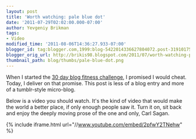 ```yaml
---
layout: post
title: 'Worth watching: pale blue dot'
date: '2011-07-29T02:02:00.000-07:00'
author: Yevgeniy Brikman
tags:
- Video
modified_time: '2011-08-06T14:36:27.933-07:00'
blogger_id: tag:blogger.com,1999:blog-5422014336627804072.post-3191017565063458500
blogger_orig_url: http://brikis98.blogspot.com/2011/07/worth-watching-pale-blue-dot.html
thumbnail_path: blog/thumbs/pale-blue-dot.png
---
```


When I started the [30 day blog fitness 
challenge](http://www.ybrikman.com/writing/2011/07/07/30-day-blog-fitness-challenge/), 
I promised I would cheat. Today, I deliver on that promise. This post is less 
of a blog entry and more of a tumblr-style micro-blog. 

Below is a video you should watch. It's the kind of video that would make the 
world a better place, if only enough people saw it. Turn it on, sit back and 
enjoy the deeply moving prose of the one and only, Carl Sagan. 

{% include iframe.html url="//www.youtube.com/embed/2pfwY2TNehw" %}